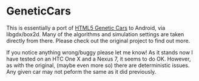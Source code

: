 GeneticCars
===========
This is essentially a port of [HTML5 Genetic Cars](https://github.com/red42/HTML5_Genetic_Cars) to Android, via libgdx/box2d.  Many of the algorithms and simulation settings are taken directly from there.  Please check out the original project to find out more.

If you notice anything wrong/buggy please let me know! As it stands now I have tested on an HTC One X and a Nexus 7, it seems to do OK. However, as with the original, (maybe even more so) there are deterministic issues.  Any given car may not peform the same as it did previously.

